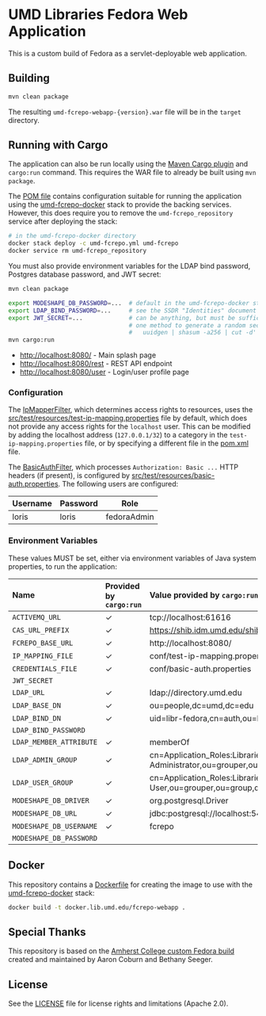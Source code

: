# UMD Libraries Fedora Web Application

This is a custom build of Fedora as a servlet-deployable web application.

## Building

```bash
mvn clean package
```

The resulting `umd-fcrepo-webapp-{version}.war` file will be in the `target` directory.

## Running with Cargo

The application can also be run locally using the [Maven Cargo plugin] and
`cargo:run` command. This requires the WAR file to already be built using
`mvn package`.

The [POM file](pom.xml) contains configuration suitable for running the
application using the [umd-fcrepo-docker] stack to provide the backing
services. However, this does require you to remove the `umd-fcrepo_repository`
service after deploying the stack:

```bash
# in the umd-fcrepo-docker directory
docker stack deploy -c umd-fcrepo.yml umd-fcrepo
docker service rm umd-fcrepo_repository
``` 

You must also provide environment variables for the LDAP bind password, Postgres
database password, and JWT secret:

```bash
mvn clean package

export MODESHAPE_DB_PASSWORD=...  # default in the umd-fcrepo-docker stack is "fcrepo"
export LDAP_BIND_PASSWORD=...     # see the SSDR "Identities" document for this
export JWT_SECRET=...             # can be anything, but must be sufficiently long
                                  # one method to generate a random secret is:
                                  #   uuidgen | shasum -a256 | cut -d' ' -f1
mvn cargo:run
```

* <http://localhost:8080/> - Main splash page
* <http://localhost:8080/rest> - REST API endpoint
* <http://localhost:8080/user> - Login/user profile page

### Configuration

The [IpMapperFilter], which determines access rights to resources, uses the 
[src/test/resources/test-ip-mapping.properties] file by default, which does not
provide any access rights for the `localhost` user. This can be modified by
adding the localhost address (`127.0.0.1/32`) to a category in the
`test-ip-mapping.properties` file, or by specifying a different file in the
[pom.xml](pom.xml) file.

The [BasicAuthFilter], which processes `Authorization: Basic ...` HTTP headers
(if present), is configured by [src/test/resources/basic-auth.properties]. The
following users are configured:

| Username | Password | Role      |
|----------|----------|-----------|
|loris     |loris     |fedoraAdmin|

### Environment Variables

These values MUST be set, either via environment variables of Java system
properties, to run the application:

| Name | Provided by `cargo:run` | Value provided by `cargo:run` |
|:--------------------------|:---|:---------------|
|`ACTIVEMQ_URL`                |✓|tcp://localhost:61616|
|`CAS_URL_PREFIX`              |✓|https://shib.idm.umd.edu/shibboleth-idp/profile/cas|
|`FCREPO_BASE_URL`             |✓|http://localhost:8080/|
|`IP_MAPPING_FILE`             |✓|conf/test-ip-mapping.properties|
|`CREDENTIALS_FILE`            |✓|conf/basic-auth.properties|
|`JWT_SECRET`                  | ||
|`LDAP_URL`                    |✓|ldap://directory.umd.edu|
|`LDAP_BASE_DN`                |✓|ou=people,dc=umd,dc=edu|
|`LDAP_BIND_DN`                |✓|uid=libr-fedora,cn=auth,ou=ldap,dc=umd,dc=edu|
|`LDAP_BIND_PASSWORD`          | ||
|`LDAP_MEMBER_ATTRIBUTE`       |✓|memberOf|
|`LDAP_ADMIN_GROUP`            |✓|cn=Application_Roles:Libraries:FCREPO:FCREPO-Administrator,ou=grouper,ou=group,dc=umd,dc=edu|
|`LDAP_USER_GROUP`             |✓|cn=Application_Roles:Libraries:FCREPO:FCREPO-User,ou=grouper,ou=group,dc=umd,dc=edu|
|`MODESHAPE_DB_DRIVER`         |✓|org.postgresql.Driver|
|`MODESHAPE_DB_URL`            |✓|jdbc:postgresql://localhost:5432/fcrepo_modeshape5|
|`MODESHAPE_DB_USERNAME`       |✓|fcrepo|
|`MODESHAPE_DB_PASSWORD`       | ||

## Docker

This repository contains a [Dockerfile](Dockerfile) for creating the image to
use with the [umd-fcrepo-docker] stack:

```bash
docker build -t docker.lib.umd.edu/fcrepo-webapp .
```

## Special Thanks

This repository is based on the [Amherst College custom Fedora build](https://gitlab.amherst.edu/acdc/amherst-fedora-webapp) created and maintained by Aaron Coburn and Bethany Seeger.


## License

See the [LICENSE](LICENSE.md) file for license rights and limitations (Apache 2.0).

[Maven Cargo plugin]: https://codehaus-cargo.github.io/cargo/Maven2+plugin.html
[umd-fcrepo-docker]: https://github.com/umd-lib/umd-fcrepo-docker
[IpMapperFilter]: src/main/java/edu/umd/lib/fcrepo/IpMapperFilter.java
[src/test/resources/test-ip-mapping.properties]: src/test/resources/test-ip-mapping.properties
[BasicAuthFilter]: src/main/java/edu/umd/lib/fcrepo/BasicAuthFilter.java
[src/test/resources/basic-auth.properties]: src/test/resources/basic-auth.properties
